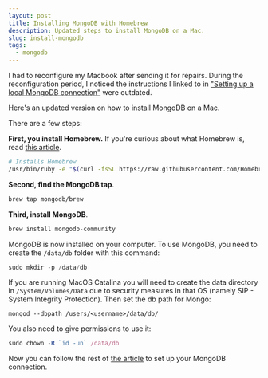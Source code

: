 ```yaml
---
layout: post
title: Installing MongoDB with Homebrew
description: Updated steps to install MongoDB on a Mac.
slug: install-mongodb
tags:
  - mongodb
---
```


I had to reconfigure my Macbook after sending it for repairs. During the reconfiguration period, I noticed the instructions I linked to in ["Setting up a local MongoDB connection"][1] were outdated.

Here's an updated version on how to install MongoDB on a Mac.

<!-- more -->

There are a few steps:

**First, you install Homebrew.** If you're curious about what Homebrew is, read [this article][2].

```bash
# Installs Homebrew
/usr/bin/ruby -e "$(curl -fsSL https://raw.githubusercontent.com/Homebrew/install/master/install)"
```

**Second, find the MongoDB tap**.

```bash
brew tap mongodb/brew
```

**Third, install MongoDB**.

```js
brew install mongodb-community
```

MongoDB is now installed on your computer. To use MongoDB, you need to create the `/data/db` folder with this command:

```js
sudo mkdir -p /data/db
```

If you are running MacOS Catalina you will need to create the data directory in `/System/Volumes/Data` due to security measures in that OS (namely SIP - System Integrity Protection). Then set the db path for Mongo:

`mongod --dbpath /users/<username>/data/db/`

You also need to give permissions to use it:

```js
sudo chown -R `id -un` /data/db
```

Now you can follow the rest of [the article][3] to set up your MongoDB connection.

[1]:	/blog/local-mongodb/ "Setting up a local MongoDB connection"
[2]:	/blog/homebrew "Understanding Homebrew"
[3]:	/blog/local-mongodb/ "Setting up a local MongoDB connection"
